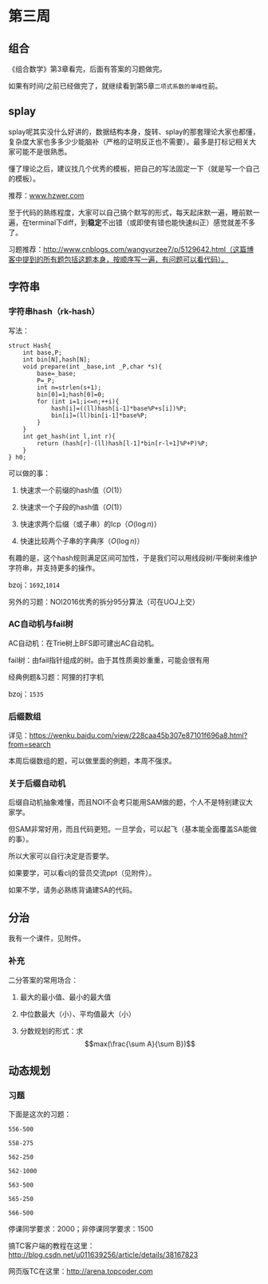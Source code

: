 # 第三周

## 组合

《组合数学》第3章看完，后面有答案的习题做完。

如果有时间/之前已经做完了，就继续看到第5章`二项式系数的单峰性`前。

## splay

splay呢其实没什么好讲的，数据结构本身，旋转、splay的那套理论大家也都懂，复杂度大家也多多少少能脑补（严格的证明反正也不需要）。最多是打标记相关大家可能不是很熟悉。

懂了理论之后，建议找几个优秀的模板，把自己的写法固定一下（就是写一个自己的模板）。

推荐：www.hzwer.com

至于代码的熟练程度，大家可以自己搞个默写的形式，每天起床默一遍，睡前默一遍，在terminal下diff，到**稳定**不出错（或即使有错也能快速纠正）感觉就差不多了。

习题推荐：http://www.cnblogs.com/wangyurzee7/p/5129642.html（这篇博客中提到的所有题包括这题本身，按顺序写一遍，有问题可以看代码）。

## 字符串

### 字符串hash（rk-hash）

写法：
```
struct Hash{
	int base,P;
	int bin[N],hash[N];
	void prepare(int _base,int _P,char *s){
		base=_base;
		P=_P;
		int n=strlen(s+1);
		bin[0]=1;hash[0]=0;
		for (int i=1;i<=n;++i){
			hash[i]=((ll)hash[i-1]*base%P+s[i])%P;
			bin[i]=(ll)bin[i-1]*base%P;
		}
	}
	int get_hash(int l,int r){
		return (hash[r]-(ll)hash[l-1]*bin[r-l+1]%P+P)%P;
	}
} h0;
```

可以做的事：

1. 快速求一个前缀的hash值（$O(1)$）

2. 快速求一个子段的hash值（$O(1)$）

3. 快速求两个后缀（或子串）的lcp（$O(\log n)$）

4. 快速比较两个子串的字典序（$O(\log n)$）

有趣的是，这个hash规则满足区间可加性，于是我们可以用线段树/平衡树来维护字符串，并支持更多的操作。

bzoj：`1692`,`1014`

另外的习题：NOI2016优秀的拆分95分算法（可在UOJ上交）

### AC自动机与fail树

AC自动机：在Trie树上BFS即可建出AC自动机。

fail树：由fail指针组成的树。由于其性质奥妙重重，可能会很有用

经典例题&习题：阿狸的打字机

bzoj：`1535`

### 后缀数组

详见：https://wenku.baidu.com/view/228caa45b307e87101f696a8.html?from=search

本周后缀数组的题，可以做里面的例题，本周不强求。

### 关于后缀自动机

后缀自动机抽象难懂，而且NOI不会考只能用SAM做的题，个人不是特别建议大家学。

但SAM非常好用，而且代码更短。一旦学会，可以起飞（基本能全面覆盖SA能做的事）。

所以大家可以自行决定是否要学。

如果要学，可以看clj的营员交流ppt（见附件）。

如果不学，请务必熟练背诵建SA的代码。

## 分治

我有一个课件，见附件。

### 补充

二分答案的常用场合：

1. 最大的最小值、最小的最大值

2. 中位数最大（小）、平均值最大（小）

3. 分数规划的形式：求$$max(\frac{\sum A}{\sum B})$$

## 动态规划

### 习题

下面是这次的习题：

`556-500`

`558-275`

`562-250`

`562-1000`

`563-500`

`565-250`

`566-500`

停课同学要求：2000；非停课同学要求：1500

搞TC客户端的教程在这里：http://blog.csdn.net/u011639256/article/details/38167823

网页版TC在这里：http://arena.topcoder.com
